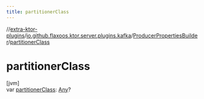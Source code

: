 ```yaml
---
title: partitionerClass
---
```


//[extra-ktor-plugins](../../../index.md)/[io.github.flaxoos.ktor.server.plugins.kafka](../index.md)/[ProducerPropertiesBuilder](index.md)/[partitionerClass](partitioner-class.md)

# partitionerClass

[jvm]\
var [partitionerClass](partitioner-class.md): [Any](https://kotlinlang.org/api/latest/jvm/stdlib/kotlin/-any/index.md)?




